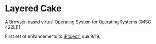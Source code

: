 Layered Cake
============

A Browser-based virtual Operating System for Operating Systems CMSC 422L111

First set of enhancements to <a href="http://labouseur.com/courses/os/iProject1.pdf">iProject1</a> due 9/19.
